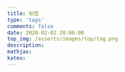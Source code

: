 ```yaml
---
title: 标签
type: 'tags'
comments: false
date: 2020-02-02 20:00:00
top_img: /asserts/images/top/tag.png
description:
mathjax:
katex:
---
```

